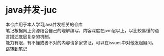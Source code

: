 # java并发-juc
本仓库用于本人学习java并发相关的仓库  
笔记根据网上资源结合自己的理解编写，内容深度在jvm层以上，以比较易懂的语言描述底层复杂的机制。  
能力有限，有不懂或者不对的内容请多家求证，可以在issues中对他发起疑问。  
[跳转到笔记](md/juc.md)

